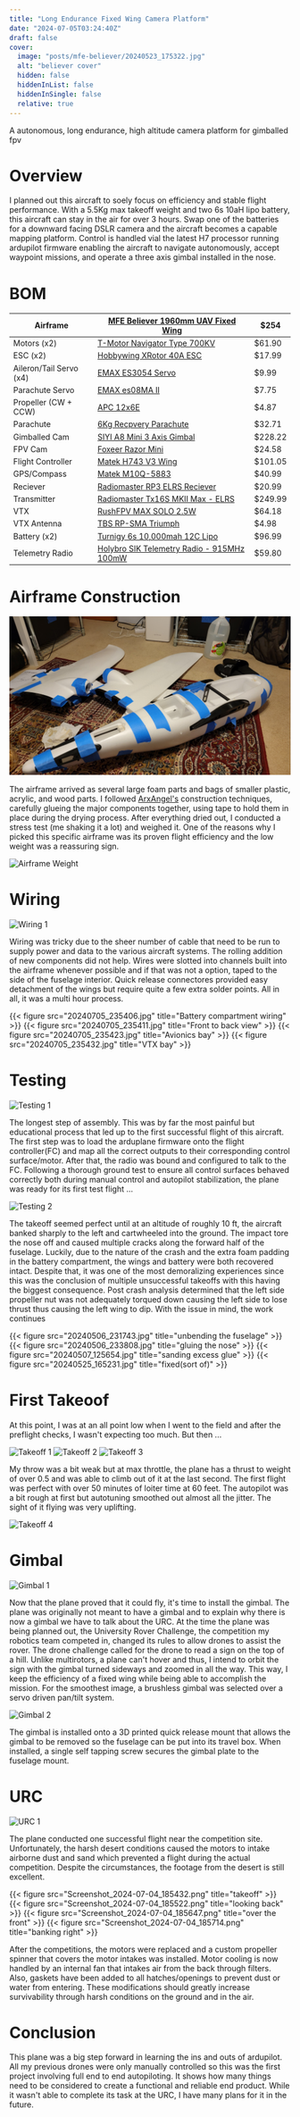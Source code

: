 ```yaml
---
title: "Long Endurance Fixed Wing Camera Platform"
date: "2024-07-05T03:24:40Z"
draft: false
cover:
  image: "posts/mfe-believer/20240523_175322.jpg"
  alt: "believer cover"
  hidden: false
  hiddenInList: false
  hiddenInSingle: false
  relative: true
---
```


A autonomous, long endurance, high altitude camera platform for gimballed fpv

# Overview
I planned out this aircraft to soely focus on efficiency and stable flight performance. With a 5.5Kg max takeoff weight and two 6s 10aH lipo battery, this aircraft can stay in the air for over 3 hours. Swap one of the batteries for a downward facing DSLR camera and the aircraft becomes a capable mapping platform. Control is handled vial the latest H7 processor running ardupilot firmware enabling the aircraft to navigate autonomously, accept waypoint missions, and operate a three axis
gimbal installed in the nose.

# BOM

| Airframe | [MFE Believer 1960mm UAV Fixed Wing](https://www.uavmodel.com/collections/fixed-wing/products/makeflyeasy-believer-1960mm-uav-fixed-wing) | $254 |
| --- | --- | --- |
| Motors (x2)| [T-Motor Navigator Type 700KV](https://store.tmotor.com/product/mn3110-motor-navigator-type.html) | $61.90 |
| ESC (x2) | [Hobbywing XRotor 40A ESC](https://www.hobbywingdirect.com/products/xrotor-40a-esc?variant=955949541) | $17.99 |
| Aileron/Tail Servo (x4) | [EMAX ES3054 Servo](https://emaxmodel.com/collections/digital-servo/products/emax-es3054-17g-3-5kg-0-13sec-23t-metal-gear-digital-servo-for-rc-airplane-es3154-upgrade) | $9.99 |
| Parachute Servo | [EMAX es08MA II](https://emaxmodel.com/products/emax-es08ma-ii-12g-mini-metal-gear-analog-servo-for-rc-model-robot-pwm-servo) | $7.75 |
| Propeller (CW + CCW)| [APC 12x6E](https://www.apcprop.com/product/b12x6e/) | $4.87 |
| Parachute | [6Kg Recpvery Parachute](https://www.aliexpress.us/item/2251832793756388.html?spm=a2g0o.order_list.order_list_main.5.7c141802MT3TME&gatewayAdapt=glo2usa) | $32.71 |
| Gimballed Cam | [SIYI A8 Mini 3 Axis Gimbal](https://www.aliexpress.us/item/3256805419993722.html?spm=a2g0o.order_list.order_list_main.11.16dc1802SbAQR4&gatewayAdapt=glo2usa) | $228.22 |
| FPV Cam | [Foxeer Razor Mini](https://www.amazon.com/gp/product/B0CHYGC2N9/ref=ppx_yo_dt_b_search_asin_title?ie=UTF8&psc=1) | $24.58 |
| Flight Controller | [Matek H743 V3 Wing](https://www.aliexpress.us/item/3256805941771531.html?spm=a2g0o.order_list.order_list_main.57.57a71802R5Pz7Q&gatewayAdapt=glo2usa) | $101.05 |
| GPS/Compass | [Matek M10Q-5883](https://www.amazon.com/M10Q-5883-Compass-SAM-M10Q-QMC5883L-Magnetic/dp/B0BZ7VJKHV/ref=sr_1_1?crid=2TDCZQ018Q2VN&dib=eyJ2IjoiMSJ9.1YfR4_vEPm2tH7_gjvk6Qz_sF3g-rq2nUq_EODOIZj4lSPeJb7xhfVOvpE2PrzO_JXtIiLCxW0Oit-X2fzPnUguVxT_yGOhXB8SDwsR3wy8FsbMgdNOy3-UYIsTF_UXFHQCo-ZpmqEtWlWeU6DXmJg.m4nGke_FWZ9FGps3hy9zVO8MQNw_s3c9_iRBZlE-MVw&dib_tag=se&keywords=matek+m10q+gps&qid=1720247267&sprefix=matek+m10q+gps%2Caps%2C220&sr=8-1) | $40.99 |
| Reciever | [Radiomaster RP3 ELRS Reciever](https://www.amazon.com/RadioMaster-RP3-ELRS-FPV-Receiver/dp/B0BXX6H85T/ref=sr_1_1_pp?crid=26Y8I9833PQ4V&dib=eyJ2IjoiMSJ9.O_Rh3re2r7FXNEfL-MTGegxIKXfzu7XS7Wd78-236z68rdkjXLlw8LuQJj64UTsUUc5t_K46yb16t03pr6_8N8_c-5iWJRopv23md-FTURqQ97BkGcaaKtTjh0Rf3Fjx7CFY86ZMrC_K5I1gE8Sg1-L5ikYCkM6FUyi42ycKlyFEdYfHHR68hjv-8DzBu7GKIJx3smRj-I-H3m9057SZt7e5P6gUJde9cvgeCpq60jsPi7bXQ-HhfKp3s0fuDoLgnYNo6Xh78w9WQRGU8DPtVrkV3WqO_KRYkwG-Ea1Fm4w.ITyrt5pGUREfut3WkjLo_d8XptzO4Y4f0h6DHmRlH5E&dib_tag=se&keywords=radiomaster+rp3&qid=1720247323&sprefix=radiomaster+rp%2Caps%2C207&sr=8-1) | $20.99 |
| Transmitter | [Radiomaster Tx16S MKII Max - ELRS](https://www.radiomasterrc.com/products/tx16s-mark-ii-radio-controller) | $249.99 |
| VTX | [RushFPV MAX SOLO 2.5W](https://www.aliexpress.us/item/3256805022846806.html?spm=a2g0o.order_list.order_list_main.5.37be1802RZmqGY&gatewayAdapt=glo2usa) | $64.18 |
| VTX Antenna | [TBS RP-SMA Triumph](https://www.aliexpress.us/item/3256803252400674.html?spm=a2g0o.productlist.main.13.6fd04701EnOFnP&algo_pvid=d6291417-3f0d-4152-a5f1-d5b3256932e7&algo_exp_id=d6291417-3f0d-4152-a5f1-d5b3256932e7-6&pdp_npi=4%40dis%21USD%219.96%214.98%21%21%219.96%214.98%21%402103205117202476705524134e6039%2112000025793283795%21sea%21US%212304647260%21&curPageLogUid=fokkD49I81ke&utparam-url=scene%3Asearch%7Cquery_from%3A) | $4.98 |
| Battery (x2)| [Turnigy 6s 10,000mah 12C Lipo](https://hobbyking.com/en_us/turnigy-high-capacity-10000mah-6s-12c-multi-rotor-lipo-pack-w-xt90.html) | $96.99 |
|Telemetry Radio | [Holybro SIK Telemetry Radio - 915MHz 100mW](https://www.aliexpress.us/item/3256803435024117.html?spm=a2g0o.order_list.order_list_main.20.21ef18028VNOui&gatewayAdapt=glo2usa) | $59.80 |

# Airframe Construction

![Airframe Assembly](/static/mfe-believer/20240411_191819.jpg)

The airframe arrived as several large foam parts and bags of smaller plastic, acrylic, and wood parts. I followed [ArxAngel's](https://arxangelrc.blogspot.com/2017/11/believer-1960mm-professional-mapping-fpv-platform-best-designed-aerial-platform.html) construction techniques, carefully glueing the major components together, using tape to hold them in place during the drying process. After everything dried out, I conducted a stress test (me shaking it a lot) and weighed it. One of the reasons why I picked this specific airframe was its proven flight efficiency and the low weight was a reassuring sign.

![Airframe Weight](20240411_204949.jpg)

# Wiring

![Wiring 1](20240705_235445.jpg)

Wiring was tricky due to the sheer number of cable that need to be run to supply power and data to the various aircraft systems. The rolling addition of new components did not help. Wires were slotted into channels built into the airframe whenever possible and if that was not a option, taped to the side of the fuselage interior. Quick release connectores provided easy detachment of the wings but require quite a few extra solder points. All in all, it was a multi hour process.

{{< figure src="20240705_235406.jpg" title="Battery compartment wiring" >}}
{{< figure src="20240705_235411.jpg" title="Front to back view" >}}
{{< figure src="20240705_235423.jpg" title="Avionics bay" >}}
{{< figure src="20240705_235432.jpg" title="VTX bay" >}}

# Testing


![Testing 1](20240427_135815.gif)

The longest step of assembly. This was by far the most painful but educational process that led up to the first successful flight of this aircraft. The first step was to load the arduplane firmware onto the flight controller(FC) and map all the correct outputs to their corresponding control surface/motor. After that, the radio was bound and configured to talk to the FC. Following a thorough ground test to ensure all control surfaces behaved correctly both during manual control and autopilot
stabilization, the plane was ready for its first test flight ...

![Testing 2](20240506_223545.jpg)

The takeoff seemed perfect until at an altitude of roughly 10 ft, the aircraft banked sharply to the left and cartwheeled into the ground. The impact tore the nose off and caused multiple cracks along the forward half of the fuselage. Luckily, due to the nature of the crash and the extra foam padding in the battery compartment, the wings and battery were both recovered intact. Despite that, it was one of the most demoralizing experiences since this was the conclusion of multiple
unsuccessful takeoffs with this having the biggest consequence. Post crash analysis determined that the left side propeller nut was not adequately torqued down causing the left side to lose thrust thus causing the left wing to dip. With the issue in mind, the work continues


{{< figure src="20240506_231743.jpg" title="unbending the fuselage" >}}
{{< figure src="20240506_233808.jpg" title="gluing the nose" >}}
{{< figure src="20240507_125654.jpg" title="sanding excess glue" >}}
{{< figure src="20240525_165231.jpg" title="fixed(sort of)" >}}

# First Takeoof

At this point, I was at an all point low when I went to the field and after the preflight checks, I wasn't expecting too much. But then ...

![Takeoff 1](Screenshot_2024-07-04_185057.png)
![Takeoff 2](Screenshot_2024-07-04_185132.png)
![Takeoff 3](Screenshot_2024-07-04_185153.png)

My throw was a bit weak but at max throttle, the plane has a thrust to weight of over 0.5 and was able to climb out of it at the last second. The first flight was perfect with over 50 minutes of loiter time at 60 feet. The autopilot was a bit rough at first but autotuning smoothed out almost all the jitter. The sight of it flying was very uplifting.

![Takeoff 4](20240523_172957.jpg)

# Gimbal

![Gimbal 1](20240521_093453.gif)

Now that the plane proved that it could fly, it's time to install the gimbal. The plane was originally not meant to have a gimbal and to explain why there is now a gimbal we have to talk about the URC. At the time the plane was being planned out, the University Rover Challenge, the competition my robotics team competed in, changed its rules to allow drones to assist the rover. The drone challenge called for the drone to read a sign on the top of a hill. Unlike multirotors, a plane can't
hover and thus, I intend to orbit the sign with the gimbal turned sideways and zoomed in all the way. This way, I keep the efficiency of a fixed wing while being able to accomplish the mission. For the smoothest image, a brushless gimbal was selected over a servo driven pan/tilt system.

![Gimbal 2](20240525_071018.jpg)

The gimbal is installed onto a 3D printed quick release mount that allows the gimbal to be removed so the fuselage can be put into its travel box. When installed, a single self tapping screw secures the gimbal plate to the fuselage mount.

# URC

![URC 1](IMG_1717005983594.jpeg)

The plane conducted one successful flight near the competition site. Unfortunately, the harsh desert conditions caused the motors to intake airborne dust and sand which prevented a flight during the actual competition. Despite the circumstances, the footage from the desert is still excellent.

{{< figure src="Screenshot_2024-07-04_185432.png" title="takeoff" >}}
{{< figure src="Screenshot_2024-07-04_185522.png" title="looking back" >}}
{{< figure src="Screenshot_2024-07-04_185647.png" title="over the front" >}}
{{< figure src="Screenshot_2024-07-04_185714.png" title="banking right" >}}

After the competitions, the motors were replaced and a custom propeller spinner that covers the motor intakes was installed. Motor cooling is now handled by an internal fan that intakes air from the back through filters. Also, gaskets have been added to all hatches/openings to prevent dust or water from entering. These modifications should greatly increase survivability through harsh conditions on the ground and in the air.

# Conclusion

This plane was a big step forward in learning the ins and outs of ardupilot. All my previous drones were only manually controlled so this was the first project involving full end to end autopiloting. It shows how many things need to be considered to create a functional and reliable end product. While it wasn't able to complete its task at the URC, I have many plans for it in the future. 














